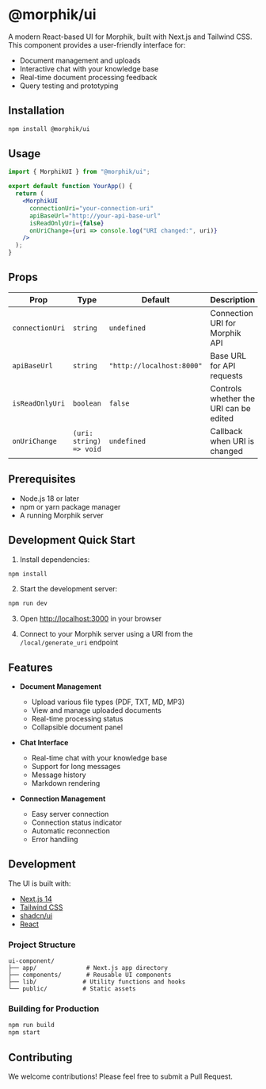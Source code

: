 # @morphik/ui

A modern React-based UI for Morphik, built with Next.js and Tailwind CSS. This component provides a user-friendly interface for:

- Document management and uploads
- Interactive chat with your knowledge base
- Real-time document processing feedback
- Query testing and prototyping

## Installation

```bash
npm install @morphik/ui
```

## Usage

```jsx
import { MorphikUI } from "@morphik/ui";

export default function YourApp() {
  return (
    <MorphikUI
      connectionUri="your-connection-uri"
      apiBaseUrl="http://your-api-base-url"
      isReadOnlyUri={false}
      onUriChange={uri => console.log("URI changed:", uri)}
    />
  );
}
```

## Props

| Prop            | Type                    | Default                   | Description                            |
| --------------- | ----------------------- | ------------------------- | -------------------------------------- |
| `connectionUri` | `string`                | `undefined`               | Connection URI for Morphik API         |
| `apiBaseUrl`    | `string`                | `"http://localhost:8000"` | Base URL for API requests              |
| `isReadOnlyUri` | `boolean`               | `false`                   | Controls whether the URI can be edited |
| `onUriChange`   | `(uri: string) => void` | `undefined`               | Callback when URI is changed           |

## Prerequisites

- Node.js 18 or later
- npm or yarn package manager
- A running Morphik server

## Development Quick Start

1. Install dependencies:

```bash
npm install
```

2. Start the development server:

```bash
npm run dev
```

3. Open [http://localhost:3000](http://localhost:3000) in your browser

4. Connect to your Morphik server using a URI from the `/local/generate_uri` endpoint

## Features

- **Document Management**
  - Upload various file types (PDF, TXT, MD, MP3)
  - View and manage uploaded documents
  - Real-time processing status
  - Collapsible document panel

- **Chat Interface**
  - Real-time chat with your knowledge base
  - Support for long messages
  - Message history
  - Markdown rendering

- **Connection Management**
  - Easy server connection
  - Connection status indicator
  - Automatic reconnection
  - Error handling

## Development

The UI is built with:

- [Next.js 14](https://nextjs.org)
- [Tailwind CSS](https://tailwindcss.com)
- [shadcn/ui](https://ui.shadcn.com)
- [React](https://reactjs.org)

### Project Structure

```
ui-component/
├── app/              # Next.js app directory
├── components/       # Reusable UI components
├── lib/             # Utility functions and hooks
└── public/          # Static assets
```

### Building for Production

```bash
npm run build
npm start
```

## Contributing

We welcome contributions! Please feel free to submit a Pull Request.
